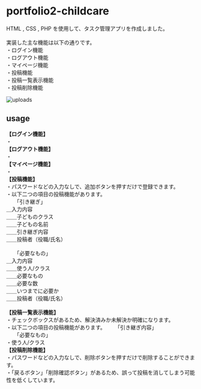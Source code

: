 # portfolio2-childcare
HTML , CSS  , PHP を使用して、タスク管理アプリを作成しました。<br>
<br>
実装した主な機能は以下の通りです。<br>
・ログイン機能<br>
・ログアウト機能<br>
・マイページ機能<br>
・投稿機能<br>
・投稿一覧表示機能<br>
・投稿削除機能<br>

![uploads](./uploads/readme-.png)

## usage
__【ログイン機能】__<br>
・
<br>
__【ログアウト機能】__<br>
・
<br>
__【マイページ機能】__<br>
・
<br>
__【投稿機能】__<br>
・パスワードなどの入力なしで、追加ボタンを押すだけで登録できます。<br>
・以下二つの項目の投稿機能があります。<br>
　　「引き継ぎ」<br>
＿入力内容<br>
＿＿子どものクラス<br>
＿＿子どもの名前<br>
＿＿引き継ぎ内容<br>
＿＿投稿者（役職/氏名）<br>
  <br>
　　「必要なもの」<br>
＿入力内容<br>
＿＿使う人/クラス<br>
＿＿必要なもの<br>
＿＿必要な数<br>
＿＿いつまでに必要か<br>
＿＿投稿者（役職/氏名）<br>
<br>
__【投稿一覧表示機能】__<br>
・チェックボックスがあるため、解決済みか未解決か明確になります。<br>
・以下二つの項目の投稿機能があります。
　　「引き継ぎ内容」
  <br>
　　「必要なもの」
 <br>
・使う人/クラス
<br>
__【投稿削除機能】__<br>
・パスワードなどの入力なしで、削除ボタンを押すだけで削除することができます。<br>
・「戻るボタン」「削除確認ボタン」があるため、誤って投稿を消してしまう可能性を低くしています。
